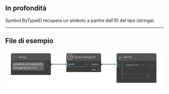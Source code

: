 ## In profondità
Symbol.ByTypeID recupera un simbolo a partire dall'ID del tipo (stringa).
___
## File di esempio

![Symbol.ByTypeID](./DynamoUnits.Symbol.ByTypeID_img.png)
